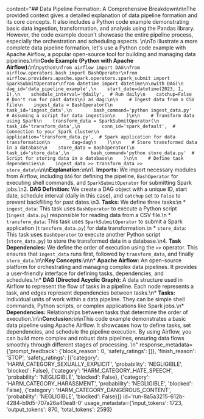 content="## Data Pipeline Formation: A Comprehensive Breakdown\n\nThe provided context gives a detailed explanation of data pipeline formation and its core concepts. It also includes a Python code example demonstrating basic data ingestion, transformation, and analysis using the Pandas library. However, the code example doesn't showcase the entire pipeline process, especially the orchestration and scheduling aspects. \n\nTo illustrate a more complete data pipeline formation, let's use a Python code example with Apache Airflow, a popular open-source tool for building and managing data pipelines.\n\n**Code Example (Python with Apache Airflow):**\n\n```python\nfrom airflow import DAG\nfrom airflow.operators.bash import BashOperator\nfrom airflow.providers.apache.spark.operators.spark_submit import SparkSubmitOperator\nfrom datetime import datetime\n\nwith DAG(\n    dag_id='data_pipeline_example',\n    start_date=datetime(2023, 1, 1),\n    schedule_interval='@daily',  # Run daily\n    catchup=False  # Don't run for past dates\n) as dag:\n\n    # Ingest data from a CSV file\n    ingest_data = BashOperator(\n        task_id='ingest_data',\n        bash_command='python ingest_data.py'  # Assuming a script for data ingestion\n    )\n\n    # Transform data using Spark\n    transform_data = SparkSubmitOperator(\n        task_id='transform_data',\n        conn_id='spark_default',  # Connection to your Spark cluster\n        application='transform_data.py',  # Spark application for data transformation\n        dag=dag\n    )\n\n    # Store transformed data in a database\n    store_data = BashOperator(\n        task_id='store_data',\n        bash_command='python store_data.py'  # Script for storing data in a database\n    )\n\n    # Define task dependencies\n    ingest_data >> transform_data >> store_data\n```\n\n**Explanation:**\n\n1. **Imports:** We import necessary modules from Airflow, including `DAG` for defining the pipeline, `BashOperator` for executing shell commands, and `SparkSubmitOperator` for submitting Spark jobs.\n2. **DAG Definition:** We create a DAG object with a unique ID, start date, schedule interval (daily in this case), and `catchup` set to `False` to prevent backfilling for past dates.\n3. **Tasks:** We define three tasks:\n    * `ingest_data`: This task uses `BashOperator` to execute a Python script (`ingest_data.py`) responsible for reading data from a CSV file.\n    * `transform_data`: This task uses `SparkSubmitOperator` to submit a Spark application (`transform_data.py`) for data transformation.\n    * `store_data`: This task uses `BashOperator` to execute another Python script (`store_data.py`) to store the transformed data in a database.\n4. **Task Dependencies:** We define the order of execution using the `>>` operator. This ensures that `ingest_data` runs first, followed by `transform_data`, and finally `store_data`.\n\n**Key Concepts:**\n\n* **Apache Airflow:** An open-source platform for orchestrating and managing complex data pipelines. It provides a user-friendly interface for defining tasks, dependencies, and schedules.\n* **DAG (Directed Acyclic Graph):** A data structure used in Airflow to represent the flow of tasks in a pipeline. Each node represents a task, and edges represent dependencies between tasks.\n* **Tasks:** Individual units of work within a data pipeline. They can be simple shell commands, Python scripts, or complex applications like Spark jobs.\n* **Dependencies:** Relationships between tasks that determine the order of execution.\n\n**Conclusion:**\n\nThis code example demonstrates a basic data pipeline using Apache Airflow. It showcases how to define tasks, set dependencies, and schedule the pipeline execution. By using Airflow, you can build more complex and robust data pipelines, ensuring data flows smoothly through different stages of processing. \n" response_metadata={'prompt_feedback': {'block_reason': 0, 'safety_ratings': []}, 'finish_reason': 'STOP', 'safety_ratings': [{'category': 'HARM_CATEGORY_SEXUALLY_EXPLICIT', 'probability': 'NEGLIGIBLE', 'blocked': False}, {'category': 'HARM_CATEGORY_HATE_SPEECH', 'probability': 'NEGLIGIBLE', 'blocked': False}, {'category': 'HARM_CATEGORY_HARASSMENT', 'probability': 'NEGLIGIBLE', 'blocked': False}, {'category': 'HARM_CATEGORY_DANGEROUS_CONTENT', 'probability': 'NEGLIGIBLE', 'blocked': False}]} id='run-8a5a3215-612b-4284-b9d5-707a26a40ea8-0' usage_metadata={'input_tokens': 1723, 'output_tokens': 870, 'total_tokens': 2593}
